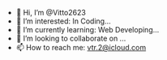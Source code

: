- 👋 Hi, I’m @Vitto2623
- 👀 I’m interested: In Coding...
- 🌱 I’m currently learning: Web Developing...
- 💞️ I’m looking to collaborate on ...
- 📫 How to reach me: vtr.2@icloud.com

<!---
Vitto2623/Vitto2623 is a ✨ special ✨ repository because its `README.md` (this file) appears on your GitHub profile.
You can click the Preview link to take a look at your changes.
--->
